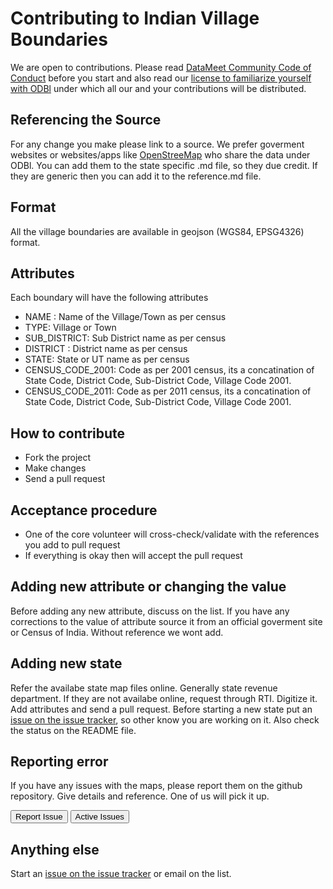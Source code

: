 # Contributing to Indian Village Boundaries
We are open to contributions. Please read [DataMeet Community Code of Conduct](http://datameet.org/wiki/guidelines:datameet-community-code-of-conduct) before you start and also read our [license to familiarize yourself with ODBl](http://opendatacommons.org/licenses/odbl/) under which all our and your contributions will be distributed.

## Referencing the Source
For any change you make please link to a source. We prefer goverment websites or websites/apps like [OpenStreeMap](https://www.openstreetmap.org/
) who share the data under ODBl. You can add them to the state specific .md file, so they due credit. If they are generic then you can add it to the reference.md file.

## Format
All the village boundaries are available in geojson (WGS84, EPSG4326) format.

## Attributes
Each boundary will have the following attributes

- NAME : Name of the Village/Town as per census
- TYPE: Village or Town
- SUB_DISTRICT: Sub District name as per census
- DISTRICT : District name as per census
- STATE: State or UT name as per census
- CENSUS_CODE_2001: Code as per 2001 census, its a concatination of State Code, District Code, Sub-District Code, Village Code 2001.
- CENSUS_CODE_2011: Code as per 2011 census, its a concatination of State Code, District Code, Sub-District Code, Village Code 2001.

## How to contribute
- Fork the project
- Make changes
- Send a pull request

## Acceptance procedure
- One of the core volunteer will cross-check/validate with the references you add to pull request
- If everything is okay then will accept the pull request

## Adding new attribute or changing the value
Before adding any new attribute, discuss on the list. If you have any corrections to the value of attribute source it from an official goverment site or Census of India. Without reference we wont add.

## Adding new state
Refer the availabe state map files online. Generally state revenue department. If they are not availabe online, request through RTI. Digitize it. Add attributes and send a pull request. Before starting a new state put an [issue on the issue tracker](https://github.com/datameet/indian_village_boundaries/issues), so other know you are working on it. Also check the status on the README file.

## Reporting error
If you have any issues with the maps, please report them on the github repository. Give details and reference. One of us will pick it up.

 <a href="https://github.com/datameet/indian_village_boundaries/issues/new"><button class="btn btn-primary" type="submit">Report Issue</button></a>
<a href="https://github.com/datameet/indian_village_boundaries/issues"><button class="btn btn-primary" type="submit">Active Issues</button></a>

## Anything else
Start an [issue on the issue tracker](https://github.com/datameet/indian_village_boundaries/issues) or email on the list.

